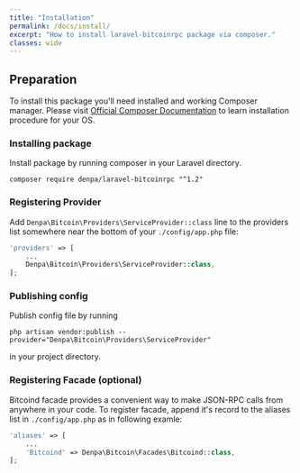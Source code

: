 ```yaml
---
title: "Installation"
permalink: /docs/install/
excerpt: "How to install laravel-bitcoinrpc package via composer."
classes: wide
---
```

Preparation
-------------
To install this package you'll need installed and working Composer manager.
Please visit [Official Composer Documentation](https://getcomposer.org/doc/00-intro.md) to learn installation procedure for your OS.

### Installing package
Install package by running composer in your Laravel directory.
```
composer require denpa/laravel-bitcoinrpc "^1.2"
```

### Registering Provider

Add `Denpa\Bitcoin\Providers\ServiceProvider::class` line to the providers list somewhere near the bottom of your `./config/app.php` file:
```php
'providers' => [
    ...
    Denpa\Bitcoin\Providers\ServiceProvider::class,
];
```

### Publishing config

Publish config file by running
```
php artisan vendor:publish --provider="Denpa\Bitcoin\Providers\ServiceProvider"
```
in your project directory.

### Registering Facade (optional)

Bitcoind facade provides a convenient way to make JSON-RPC calls from anywhere in your code.
To register facade, append it's record to the aliases list in `./config/app.php` as in following examle:
```php
'aliases' => [
    ...
    'Bitcoind' => Denpa\Bitcoin\Facades\Bitcoind::class,
];
```
